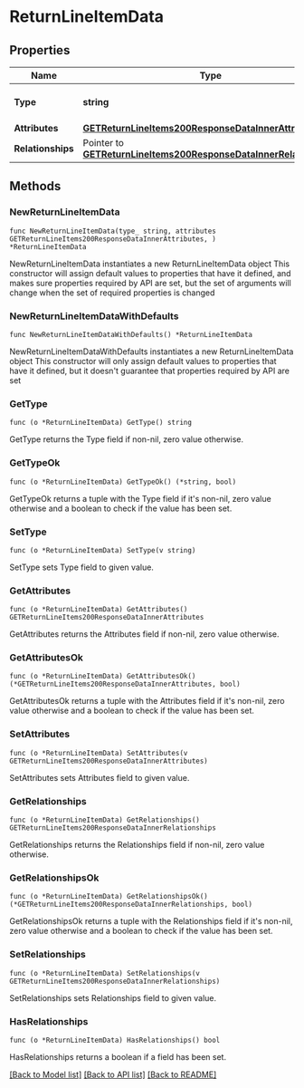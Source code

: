 # ReturnLineItemData

## Properties

Name | Type | Description | Notes
------------ | ------------- | ------------- | -------------
**Type** | **string** | The resource&#39;s type | [default to "return_line_items"]
**Attributes** | [**GETReturnLineItems200ResponseDataInnerAttributes**](GETReturnLineItems200ResponseDataInnerAttributes.md) |  | 
**Relationships** | Pointer to [**GETReturnLineItems200ResponseDataInnerRelationships**](GETReturnLineItems200ResponseDataInnerRelationships.md) |  | [optional] 

## Methods

### NewReturnLineItemData

`func NewReturnLineItemData(type_ string, attributes GETReturnLineItems200ResponseDataInnerAttributes, ) *ReturnLineItemData`

NewReturnLineItemData instantiates a new ReturnLineItemData object
This constructor will assign default values to properties that have it defined,
and makes sure properties required by API are set, but the set of arguments
will change when the set of required properties is changed

### NewReturnLineItemDataWithDefaults

`func NewReturnLineItemDataWithDefaults() *ReturnLineItemData`

NewReturnLineItemDataWithDefaults instantiates a new ReturnLineItemData object
This constructor will only assign default values to properties that have it defined,
but it doesn't guarantee that properties required by API are set

### GetType

`func (o *ReturnLineItemData) GetType() string`

GetType returns the Type field if non-nil, zero value otherwise.

### GetTypeOk

`func (o *ReturnLineItemData) GetTypeOk() (*string, bool)`

GetTypeOk returns a tuple with the Type field if it's non-nil, zero value otherwise
and a boolean to check if the value has been set.

### SetType

`func (o *ReturnLineItemData) SetType(v string)`

SetType sets Type field to given value.


### GetAttributes

`func (o *ReturnLineItemData) GetAttributes() GETReturnLineItems200ResponseDataInnerAttributes`

GetAttributes returns the Attributes field if non-nil, zero value otherwise.

### GetAttributesOk

`func (o *ReturnLineItemData) GetAttributesOk() (*GETReturnLineItems200ResponseDataInnerAttributes, bool)`

GetAttributesOk returns a tuple with the Attributes field if it's non-nil, zero value otherwise
and a boolean to check if the value has been set.

### SetAttributes

`func (o *ReturnLineItemData) SetAttributes(v GETReturnLineItems200ResponseDataInnerAttributes)`

SetAttributes sets Attributes field to given value.


### GetRelationships

`func (o *ReturnLineItemData) GetRelationships() GETReturnLineItems200ResponseDataInnerRelationships`

GetRelationships returns the Relationships field if non-nil, zero value otherwise.

### GetRelationshipsOk

`func (o *ReturnLineItemData) GetRelationshipsOk() (*GETReturnLineItems200ResponseDataInnerRelationships, bool)`

GetRelationshipsOk returns a tuple with the Relationships field if it's non-nil, zero value otherwise
and a boolean to check if the value has been set.

### SetRelationships

`func (o *ReturnLineItemData) SetRelationships(v GETReturnLineItems200ResponseDataInnerRelationships)`

SetRelationships sets Relationships field to given value.

### HasRelationships

`func (o *ReturnLineItemData) HasRelationships() bool`

HasRelationships returns a boolean if a field has been set.


[[Back to Model list]](../README.md#documentation-for-models) [[Back to API list]](../README.md#documentation-for-api-endpoints) [[Back to README]](../README.md)


